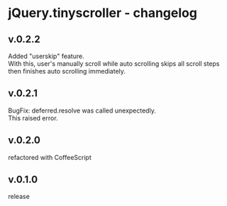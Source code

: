 # jQuery.tinyscroller - changelog

## v.0.2.2

Added "userskip" feature.  
With this, user's manually scroll while auto scrolling skips all scroll steps then finishes auto scrolling immediately.

## v.0.2.1

BugFix: deferred.resolve was called unexpectedly.  
This raised error.

## v.0.2.0

refactored with CoffeeScript

## v.0.1.0

release

